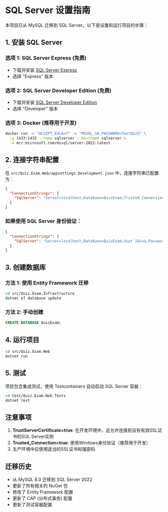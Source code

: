 # SQL Server 设置指南

本项目已从 MySQL 迁移到 SQL Server。以下是设置和运行项目的步骤：

## 1. 安装 SQL Server

### 选项 1: SQL Server Express (免费)
- 下载并安装 [SQL Server Express](https://www.microsoft.com/en-us/sql-server/sql-server-downloads)
- 选择 "Express" 版本

### 选项 2: SQL Server Developer Edition (免费)
- 下载并安装 [SQL Server Developer Edition](https://www.microsoft.com/en-us/sql-server/sql-server-downloads)
- 选择 "Developer" 版本

### 选项 3: Docker (推荐用于开发)
```bash
docker run -e "ACCEPT_EULA=Y" -e "MSSQL_SA_PASSWORD=Test@123" \
  -p 1433:1433 --name sqlserver --hostname sqlserver \
  -d mcr.microsoft.com/mssql/server:2022-latest
```

## 2. 连接字符串配置

在 `src/Quiz.Exam.Web/appsettings.Development.json` 中，连接字符串已配置为：

```json
{
  "ConnectionStrings": {
    "SqlServer": "Server=localhost;Database=QuizExam;Trusted_Connection=true;TrustServerCertificate=true;"
  }
}
```

### 如果使用 SQL Server 身份验证：
```json
{
  "ConnectionStrings": {
    "SqlServer": "Server=localhost;Database=QuizExam;User Id=sa;Password=Test@123;TrustServerCertificate=true;"
  }
}
```

## 3. 创建数据库

### 方法 1: 使用 Entity Framework 迁移
```bash
cd src/Quiz.Exam.Infrastructure
dotnet ef database update
```

### 方法 2: 手动创建
```sql
CREATE DATABASE QuizExam;
```

## 4. 运行项目

```bash
cd src/Quiz.Exam.Web
dotnet run
```

## 5. 测试

项目包含集成测试，使用 Testcontainers 自动启动 SQL Server 容器：

```bash
cd test/Quiz.Exam.Web.Tests
dotnet test
```

## 注意事项

1. **TrustServerCertificate=true**: 在开发环境中，这允许连接到没有有效SSL证书的SQL Server实例
2. **Trusted_Connection=true**: 使用Windows身份验证（推荐用于开发）
3. 生产环境中应使用适当的SSL证书和强密码

## 迁移历史

- 从 MySQL 8.0 迁移到 SQL Server 2022
- 更新了所有相关的 NuGet 包
- 修改了 Entity Framework 配置
- 更新了 CAP (分布式事务) 配置
- 更新了测试容器配置 
